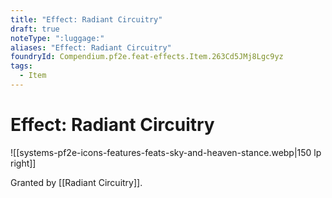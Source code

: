 ```yaml
---
title: "Effect: Radiant Circuitry"
draft: true
noteType: ":luggage:"
aliases: "Effect: Radiant Circuitry"
foundryId: Compendium.pf2e.feat-effects.Item.263Cd5JMj8Lgc9yz
tags:
  - Item
---
```


# Effect: Radiant Circuitry
![[systems-pf2e-icons-features-feats-sky-and-heaven-stance.webp|150 lp right]]

Granted by [[Radiant Circuitry]].
